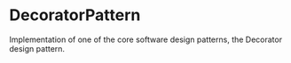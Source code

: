 # DecoratorPattern
Implementation of one of the core software design patterns, the Decorator design pattern.
